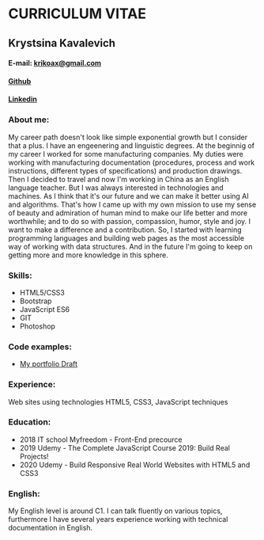 # CURRICULUM VITAE

## Krystsina Kavalevich

#### E-mail: krikoax@gmail.com

#### [Github](https://github.com/kristykov)

#### [Linkedin](https://www.linkedin.com/in/krystsina-kavalevich-133259b6/)

### About me:
My career path doesn't look like simple exponential growth but I consider that a plus. I have an engeenering and linguistic degrees. At the beginnig of my career I worked for some manufacturing companies. My duties were working with manufacturing documentation (procedures, process and work instructions, different types of specifications) and production drawings. Then I decided to travel and now I'm working in China as an English language teacher. But I was always interested in technologies and machines. As I think that it's our future and we can make it better using AI and algorithms. That's how I came up with my own mission to use my sense of beauty and admiration of human mind to make our life better and more worthwhile; and to do so with passion, compassion, humor, style and joy. I want to make a difference and a contribution. So, I started with learning programming languages and building web pages as the most accessible way of working with data structures. And in the future I'm going to keep on getting more and more knowledge in this sphere. 

### Skills:
  * HTML5/CSS3
  * Bootstrap
  * JavaScript ES6
  * GIT
  * Photoshop
 
 ### Code examples:
  * [My portfolio Draft](https://kristykov.github.io/My-portfolio/Portfolio/)
 
 ### Experience:
 Web sites using technologies HTML5, CSS3, JavaScript techniques
  
 
 ### Education:
 
  * 2018 IT school Myfreedom - Front-End precource
  * 2019 Udemy - The Complete JavaScript Course 2019: Build Real Projects! 
  * 2020 Udemy - Build Responsive Real World Websites with HTML5 and CSS3 

 ### English:
My English level is around C1. I can talk fluently on various topics, furthermore I have several years experience working with technical documentation in English.  


